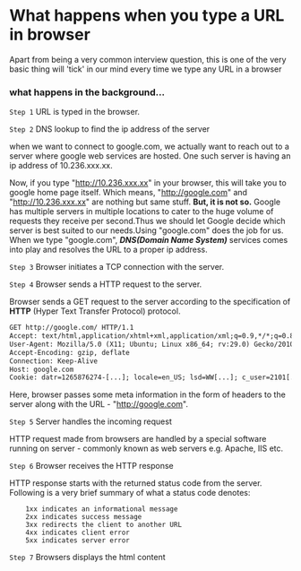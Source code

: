 # What happens when you type a URL in browser

Apart from being a very common interview question, this is one of the very basic thing will 'tick' in our mind every time we type any URL in a browser


### what happens in the background...

```Step 1``` URL is typed in the browser.

```Step 2``` DNS lookup to find the ip address of the server

when we want to connect to google.com, we actually want to reach out to a server where google web services are hosted. One such server is having an ip address of 10.236.xxx.xx. 

Now, if you type "http://10.236.xxx.xx" in your browser, this will take you to google home page itself. Which means, "http://google.com" and "http://10.236.xxx.xx" are nothing but same stuff. <b>But, it is not so.</b> Google has multiple servers in multiple locations to cater to the huge volume of requests they receive per second.Thus we should let Google decide which server is best suited to our needs.Using "google.com" does the job for us. When we type "google.com", <b><i>DNS(Domain Name System)</i></b> services comes into play and resolves the URL to a proper ip address. 

```Step 3``` Browser initiates a TCP connection with the server.

```Step 4``` Browser sends a HTTP request to the server.

Browser sends a GET request to the server according to the specification of <b>HTTP</b> (Hyper Text Transfer Protocol) protocol. 

```html
GET http://google.com/ HTTP/1.1
Accept: text/html,application/xhtml+xml,application/xml;q=0.9,*/*;q=0.8
User-Agent: Mozilla/5.0 (X11; Ubuntu; Linux x86_64; rv:29.0) Gecko/20100101 Firefox/29.0
Accept-Encoding: gzip, deflate
Connection: Keep-Alive
Host: google.com
Cookie: datr=1265876274-[...]; locale=en_US; lsd=WW[...]; c_user=2101[...]
```

Here, browser passes some meta information in the form of headers to the server along with the URL - "http://google.com". 

```Step 5``` Server handles the incoming request

HTTP request made from browsers are handled by a special software running on server - commonly known as web servers e.g. Apache, IIS etc. 

```Step 6``` Browser receives the HTTP response

HTTP response starts with the returned status code from the server. Following is a very brief summary of what a status code denotes:

```
	1xx indicates an informational message
	2xx indicates success message
	3xx redirects the client to another URL
	4xx indicates client error
	5xx indicates server error
```

```Step 7``` Browsers displays the html content
